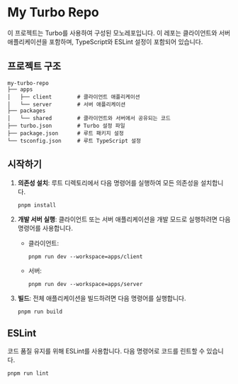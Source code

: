 # My Turbo Repo

이 프로젝트는 Turbo를 사용하여 구성된 모노레포입니다. 이 레포는 클라이언트와 서버 애플리케이션을 포함하며, TypeScript와 ESLint 설정이 포함되어 있습니다.

## 프로젝트 구조

```
my-turbo-repo
├── apps
│   ├── client        # 클라이언트 애플리케이션
│   └── server        # 서버 애플리케이션
├── packages
│   └── shared        # 클라이언트와 서버에서 공유되는 코드
├── turbo.json        # Turbo 설정 파일
├── package.json      # 루트 패키지 설정
└── tsconfig.json     # 루트 TypeScript 설정
```

## 시작하기

1. **의존성 설치**: 루트 디렉토리에서 다음 명령어를 실행하여 모든 의존성을 설치합니다.

   ```
   pnpm install
   ```

2. **개발 서버 실행**: 클라이언트 또는 서버 애플리케이션을 개발 모드로 실행하려면 다음 명령어를 사용합니다.

   - 클라이언트:
     ```
     pnpm run dev --workspace=apps/client
     ```
   - 서버:
     ```
     pnpm run dev --workspace=apps/server
     ```

3. **빌드**: 전체 애플리케이션을 빌드하려면 다음 명령어를 실행합니다.
   ```
   pnpm run build
   ```

## ESLint

코드 품질 유지를 위해 ESLint를 사용합니다. 다음 명령어로 코드를 린트할 수 있습니다.

```
pnpm run lint
```
